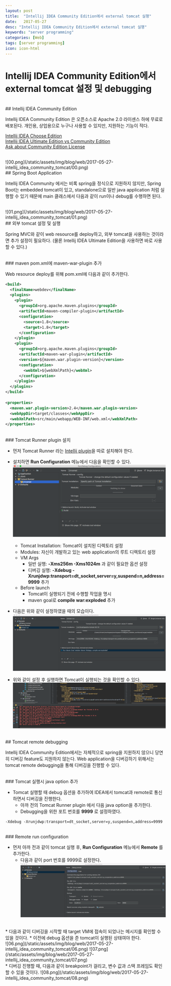 ```yaml
---
layout: post
title:  "Intellij IDEA Community Edition에서 external tomcat 실행"
date:   2017-05-27
desc: "Intellij IDEA Community Edition에서 external tomcat 실행"
keywords: "server programming"
categories: [Web]
tags: [server programming]
icon: icon-html
---
```


# Intellij IDEA Community Edition에서 external tomcat 설정 및 debugging

<br>
## Intellij IDEA Community Edition

Intellij IDEA Community Edition 은 오픈소스로 Apache 2.0 라이센스 하에 무료로 배포된다. 개인용, 상업용으로 누구나 사용할 수 있지만, 지원하는 기능이 적다.

[Intellij IDEA Choose Edition][choose-edition]
<br>
[Intellij IDEA Ultimate Edition vs Community Edition][versus-edition]
<br>
[Ask about Community Edition License][askabout-edition]

<br>
![00.png](/static/assets/img/blog/web/2017-05-27-intellij_idea_community_tomcat/00.png)

<br>
## Spring Boot Application

Intellij IDEA Community 에서는 비록 spring을 정식으로 지원하지 않지만, Spring Boot는 embedded tomcat이 있고, standalone으로 일반 java application 처럼 실행할 수 있기 때문에 main 클래스에서 다음과 같이 run이나 debug를 수행하면 된다.

<br>
![01.png](/static/assets/img/blog/web/2017-05-27-intellij_idea_community_tomcat/01.png)

<br>
## 외부 tomcat 설정 및 실행

Spring MVC와 같이 web resource를 deploy하고, 외부 tomcat을 사용하는 것이라면 추가 설정이 필요하다. (물론 Intellij IDEA Ultimate Edition을 사용하면 바로 사용할 수 있다.)

<br>
### maven pom.xml에 maven-war-plugin 추가

Web resource deploy를 위해 pom.xml에 다음과 같이 추가한다.

~~~xml
<build>
  <finalName>webdev</finalName>
  <plugins>
    <plugin>
      <groupId>org.apache.maven.plugins</groupId>
      <artifactId>maven-compiler-plugin</artifactId>
      <configuration>
        <source>1.8</source>
        <target>1.8</target>
      </configuration>
    </plugin>
    <plugin>
      <groupId>org.apache.maven.plugins</groupId>
      <artifactId>maven-war-plugin</artifactId>
      <version>${maven.war.plugin-version}</version>
      <configuration>
        <webXml>${webXmlPath}</webXml>
      </configuration>
    </plugin>
  </plugins>
</build>

<properties>
  <maven.war.plugin-version>2.4</maven.war.plugin-version>
  <webAppDir>target/classes</webAppDir>
  <webXmlPath>src/main/webapp/WEB-INF/web.xml</webXmlPath>
</properties>
~~~

<br>
### Tomcat Runner plugin 설치

* 먼저 Tomcat Runner 라는 [Intellij plugin][tomcat-runner]을 따로 설치해야 한다.
* 설치하면 **Run Configuration** 메뉴에서 다음을 확인할 수 있다.
![02.png](/static/assets/img/blog/web/2017-05-27-intellij_idea_community_tomcat/02.png)

  * Tomcat Installation: Tomcat이 설치된 디렉토리 설정
  * Modules: 자신이 개발하고 있는 web application의 루트 디렉토리 설정
  * VM Args
    * 일반 실행: **-Xms256m -Xms1024m** 과 같이 필요한 옵션 설정
    * 디버깅 실행: **-Xdebug -Xrunjdwp:transport=dt_socket,server=y,suspend=n,address=9999** 추가
  * Before launch
    * Tomcat이 실행되기 전에 수행할 작업을 명시
    * maven goal로 **compile war:exploded** 추가

* 다음은 위와 같이 설정하였을 때의 모습이다.
![03.png](/static/assets/img/blog/web/2017-05-27-intellij_idea_community_tomcat/03.png)

* 위와 같이 설정 후 실행하면 Tomcat이 실행되는 것을 확인할 수 있다.
![04.png](/static/assets/img/blog/web/2017-05-27-intellij_idea_community_tomcat/04.png)

<br>
## Tomcat remote debugging

Intellij IDEA Community Edition에서는 자체적으로 spring을 지원하지 않으니 당연히 디버깅 feature도 지원하지 않는다. Web application을 디버깅하기 위해서는 tomcat remote debugging을 통해 디버깅을 진행할 수 있다.

<br>
### Tomcat 실행시 java option 추가

* Tomcat 실행할 때 debug 옵션을 추가하여 IDEA에서 tomcat과 remote로 통신하면서 디버깅을 진행한다.
  * 아까 전의 Tomcat Runner plugin 에서 다음 java option을 추가한다.
  * Debugging을 위한 포트 번호를 **9999** 로 설정하였다.

~~~
-Xdebug -Xrunjdwp:transport=dt_socket,server=y,suspend=n,address=9999
~~~

<br>
### Remote run configuration

* 먼저 아까 전과 같이 tomcat 실행 후, **Run Configuration** 메뉴에서 **Remote** 를 추가한다.
  * 다음과 같이 port 번호를 9999로 설정한다.
![05.png](/static/assets/img/blog/web/2017-05-27-intellij_idea_community_tomcat/05.png)

<br>
* 다음과 같이 디버깅을 시작할 때 target VM에 접속이 되었나는 메시지를 확인할 수 있을 것이다.
  * 이전에 debug 옵션을 준 tomcat이 실행된 상태여야 한다.
  <br>
  ![06.png](/static/assets/img/blog/web/2017-05-27-intellij_idea_community_tomcat/06.png)
  ![07.png](/static/assets/img/blog/web/2017-05-27-intellij_idea_community_tomcat/07.png)

<br>
* 디버깅 진행할 때, 다음과 같이 breakpoint가 걸리고, 변수 값과 스택 프레임도 확인할 수 있을 것이다.
![08.png](/static/assets/img/blog/web/2017-05-27-intellij_idea_community_tomcat/08.png)


[choose-edition]: https://www.jetbrains.com/idea/#chooseYourEdition
[versus-edition]: http://www.jetbrains.org/display/IJOS/Ultimate+Edition+vs.+Community+Edition
[askabout-edition]: https://intellij-support.jetbrains.com/hc/en-us/community/posts/206883615-Ask-about-Community-Edition-License
[tomcat-runner]: https://plugins.jetbrains.com/plugin/8266-tomcat-runner-plugin-for-intellij
